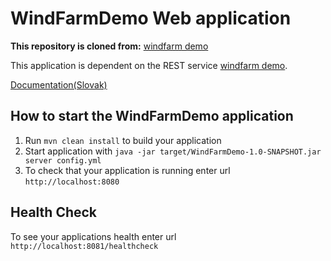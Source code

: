 # WindFarmDemo Web application
**This repository is cloned from:** [windfarm demo](https://github.com/hudikm/WindFarmDemoWeb)

This application is dependent on the REST service [windfarm demo](https://github.com/hudikm/WindFarmDemo).

[Documentation(Slovak)](https://hudikm.github.io/WindfarmDemoDocs/)

How to start the WindFarmDemo application
---

1. Run `mvn clean install` to build your application
1. Start application with `java -jar target/WindFarmDemo-1.0-SNAPSHOT.jar server config.yml`
1. To check that your application is running enter url `http://localhost:8080`

Health Check
---

To see your applications health enter url `http://localhost:8081/healthcheck`
